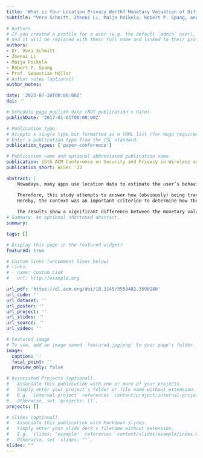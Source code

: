 ```yaml
---
title: 'What is Your Location Privacy Worth? Monetary Valuation of Different Location Types and Privacy Influencing Factors'
subtitle: "Vera Schmitt, Zhenni Li, Maija Poikela, Robert P. Spang, and Sebastian Möller. In Proceedings of the 16th ACM Conference on Security and Privacy in Wireless and Mobile Networks (WiSec '23). Association for Computing Machinery, New York, NY, USA, 19–29."

# Authors
# If you created a profile for a user (e.g. the default `admin` user), write the username (folder name) here
# and it will be replaced with their full name and linked to their profile.
authors:
- Dr. Vera Schmitt
- Zhenni Li
- Maija Poikela
- Robert P. Spang
- Prof. Sebastian Möller
# Author notes (optional)
author_notes: 

date: '2023-07-28T00:00:00Z'
doi: ''

# Schedule page publish date (NOT publication's date).
publishDate: '2017-01-01T00:00:00Z'

# Publication type.
# Accepts a single type but formatted as a YAML list (for Hugo requirements).
# Enter a publication type from the CSL standard.
publication_types: ['paper-conference']

# Publication name and optional abbreviated publication name.
publication: 16th ACM Conference on Security and Privacy in Wireless and Mobile Networks (WiSec '23)
publication_short: WiSec '23

abstract: |
    Nowadays, many apps use location data to estimate the user’s behavior for targeted advertising, predicting significant locations, personal preferences, state of health, and sports activities. Users of location-based services are often left with no other choice than to accept or reject location tracking when they want to use various applications. Especially, users with higher privacy concerns may reduce the frequency of location tracking by turning it off in the settings. However, most users are unaware that many applications installed on their phones are continuously tracking them.

    Therefore, this study attempts to answer how (obviously) being tracked over one-week influences a user’s privacy concerns. The study was implemented using an iOS app, which participants could install on their smartphones. Moreover, over one week, the participants were requested to answer daily mini-questionnaires about how much they would be willing to pay for the protection of their location information on a monthly basis and how much money they were willing to accept in exchange for their location information.
    Hereby, the context was an important criterion to determine how the monetary values vary among different location types for, among others, home location, work location, and meeting family and friends. The participants (N=51) interacted with the app on a daily basis by filling out various daily mini-surveys based on their significant locations visited.
    
    The results show a significant difference between the monetary valuating of willingness to pay and to accept for all location types except work location and sharing scenarios contributing to further empirical evidence for the endowment effect. The obvious fact of continuously being tracked did not increase the privacy concern of participants.
# Summary. An optional shortened abstract.
summary: 

tags: []

# Display this page in the Featured widget?
featured: true

# Custom links (uncomment lines below)
# links:
# - name: Custom Link
#   url: http://example.org

url_pdf: 'https://dl.acm.org/doi/10.1145/3558482.3590180'
url_code: ''
url_dataset: ''
url_poster: ''
url_project: ''
url_slides: ''
url_source: ''
url_video: ''

# Featured image
# To use, add an image named `featured.jpg/png` to your page's folder.
image:
  caption: ''
  focal_point: ''
  preview_only: false

# Associated Projects (optional).
#   Associate this publication with one or more of your projects.
#   Simply enter your project's folder or file name without extension.
#   E.g. `internal-project` references `content/project/internal-project/index.md`.
#   Otherwise, set `projects: []`.
projects: []

# Slides (optional).
#   Associate this publication with Markdown slides.
#   Simply enter your slide deck's filename without extension.
#   E.g. `slides: "example"` references `content/slides/example/index.md`.
#   Otherwise, set `slides: ""`.
slides: ""
---
```




